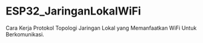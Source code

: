 # ESP32_JaringanLokalWiFi
Cara Kerja Protokol Topologi Jaringan Lokal yang Memanfaatkan WiFi Untuk Berkomunikasi.
